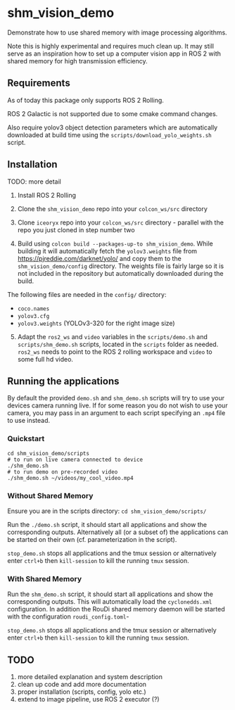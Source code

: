# shm_vision_demo

Demonstrate how to use shared memory with image processing algorithms.

Note this is highly experimental and requires much clean up. It may still serve as an inspiration how to set up a computer vision app in ROS 2 with shared memory for high transmission efficiency.

## Requirements

As of today this package only supports ROS 2 Rolling.

ROS 2 Galactic is not supported due to some cmake command changes.

Also require yolov3 object detection parameters which are automatically downloaded at build time using the `scripts/download_yolo_weights.sh` script.

## Installation

TODO: more detail

1. Install ROS 2 Rolling

2. Clone the `shm_vision_demo` repo into your `colcon_ws/src` directory

3. Clone `iceoryx` repo into your `colcon_ws/src` directory - parallel with the repo you just cloned in step number two

4. Build using `colcon build --packages-up-to shm_vision_demo`.  While building it will automatically fetch the `yolov3.weights` file from https://pjreddie.com/darknet/yolo/ and copy them to the `shm_vision_demo/config` directory. The weights file is fairly large so it is not included in the repository but automatically downloaded during the build.

The following files are needed in the `config/` directory:
  - `coco.names`
  - `yolov3.cfg`
  - `yolov3.weights` (YOLOv3-320 for the right image size)


5. Adapt the `ros2_ws` and `video` variables in the `scripts/demo.sh` and `scripts/shm_demo.sh` scripts, located in the `scripts` folder as needed. `ros2_ws` needs to point to the ROS 2 rolling workspace and `video` to some full hd video.

## Running the applications

By default the provided `demo.sh` and `shm_demo.sh` scripts will try to use your devices camera running live. If for some reason you do not wish to use your camera, you may pass in an argument to each script specifying an `.mp4` file to use instead.

### Quickstart

```
cd shm_vision_demo/scripts
# to run on live camera connected to device
./shm_demo.sh
# to run demo on pre-recorded video
./shm_demo.sh ~/videos/my_cool_video.mp4
```

### Without Shared Memory

Ensure you are in the scripts directory: `cd shm_vision_demo/scripts/`

Run the `./demo.sh` script, it should start all applications and show the corresponding outputs.
Alternatively all (or a subset of) the applications can be started on their own (cf. parameterization in the script).

`stop_demo.sh` stops all applications and the tmux session or alternatively enter `ctrl+b` then `kill-session` to kill the running `tmux` session.

### With Shared Memory

Run the `shm_demo.sh` script, it should start all applications and show the corresponding outputs. This will automatically load the `cyclonedds.xml` configuration. In addition the RouDi shared memory daemon will be started with the configuration `roudi_config.toml`-

`stop_demo.sh` stops all applications and the tmux session or alternatively enter `ctrl+b` then `kill-session` to kill the running `tmux` session.

## TODO

1. more detailed explanation and system description
2. clean up code and add more documentation
3. proper installation (scripts, config, yolo etc.)
4. extend to image pipeline, use ROS 2 executor (?)

